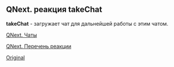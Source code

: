 ## QNext. реакция takeChat

**takeChat** - загружает чат для дальнейшей работы с этим чатом.



[QNext. Чаты](/docs-test/admin/chat-about)

[QNext. Перечень реакции](/docs-test/reactions)
  
[Original](https://telegra.ph/QNext-admin-reaction-takeChat-05-07)